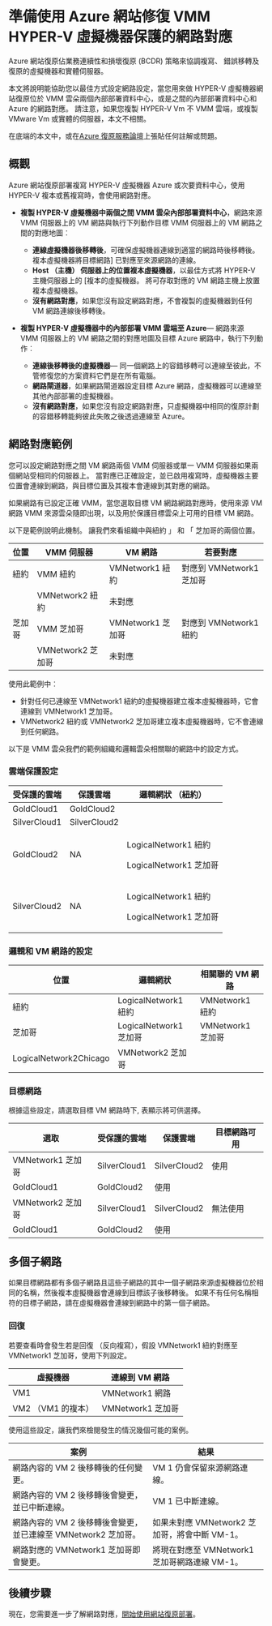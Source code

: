 <properties
    pageTitle="準備使用 Azure 網站修復 VMM HYPER-V 虛擬機器保護的網路對應 |Microsoft Azure"
    description="設定 HYPER-V 虛擬機器複寫從內部部署資料中心 Azure 或次要網站的網路對應。"
    services="site-recovery"
    documentationCenter=""
    authors="rayne-wiselman"
    manager="jwhit"
    editor=""/>

<tags
    ms.service="site-recovery"
    ms.devlang="na"
    ms.topic="article"
    ms.tgt_pltfrm="na"
    ms.workload="storage-backup-recovery"
    ms.date="10/05/2016"
    ms.author="raynew"/>


# <a name="prepare-network-mapping-for-hyper-v-virtual-machine-protection-with-vmm-in-azure-site-recovery"></a>準備使用 Azure 網站修復 VMM HYPER-V 虛擬機器保護的網路對應

Azure 網站復原佔業務連續性和損壞復原 (BCDR) 策略來協調複寫、 錯誤移轉及復原的虛擬機器和實體伺服器。

本文將說明能協助您以最佳方式設定網路設定，當您用來做 HYPER-V 虛擬機器網站復原位於 VMM 雲朵兩個內部部署資料中心，或是之間的內部部署資料中心和 Azure 的網路對應。 請注意，如果您複製 HYPER-V Vm 不 VMM 雲端，或複製 VMware Vm 或實體的伺服器，本文不相關。

在底端的本文中，或在[Azure 復原服務論壇](https://social.msdn.microsoft.com/forums/azure/home?forum=hypervrecovmgr)上張貼任何註解或問題。


## <a name="overview"></a>概觀

Azure 網站復原部署複寫 HYPER-V 虛擬機器 Azure 或次要資料中心，使用 HYPER-V 複本或舊複寫時，會使用網路對應。

- **複製 HYPER-V 虛擬機器中兩個之間 VMM 雲朵內部部署資料中心**，網路來源 VMM 伺服器上的 VM 網路與執行下列動作目標 VMM 伺服器上的 VM 網路之間的對應地圖︰

    - **連線虛擬機器後移轉後**，可確保虛擬機器連線到適當的網路時後移轉後。 複本虛擬機器將目標網路] 已對應至來源網路的連線。
    - **Host （主機） 伺服器上的位置複本虛擬機器**，以最佳方式將 HYPER-V 主機伺服器上的 [複本的虛擬機器。 將可存取對應的 VM 網路主機上放置複本虛擬機器。
    - **沒有網路對應**，如果您沒有設定網路對應，不會複製的虛擬機器到任何 VM 網路連線後移轉後。

- **複製 HYPER-V 虛擬機器中的內部部署 VMM 雲端至 Azure**— 網路來源 VMM 伺服器上的 VM 網路之間的對應地圖及目標 Azure 網路中，執行下列動作︰
    - **連線後移轉後的虛擬機器**— 同一個網路上的容錯移轉可以連線至彼此，不管修復您的方案資料它們是在所有電腦。
    - **網路閘道器**，如果網路閘道器設定目標 Azure 網路，虛擬機器可以連線至其他內部部署的虛擬機器。
    - **沒有網路對應**，如果您沒有設定網路對應，只虛擬機器中相同的復原計劃的容錯移轉能夠彼此失敗之後透過連線至 Azure。


## <a name="network-mapping-example"></a>網路對應範例

您可以設定網路對應之間 VM 網路兩個 VMM 伺服器或單一 VMM 伺服器如果兩個網站受相同的伺服器上。 當對應已正確設定，並已啟用複寫時，虛擬機器主要位置會連線到網路，與目標位置及其複本會連線到其對應的網路。

如果網路有已設定正確 VMM，當您選取目標 VM 網路網路對應時，使用來源 VM 網路 VMM 來源雲朵隨即出現，以及用於保護目標雲朵上可用的目標 VM 網路。

以下是範例說明此機制。 讓我們來看組織中與紐約 」 和 「 芝加哥的兩個位置。

**位置** | **VMM 伺服器** | **VM 網路** | **若要對應**
---|---|---|---
紐約 | VMM 紐約| VMNetwork1 紐約 | 對應到 VMNetwork1 芝加哥
 |  | VMNetwork2 紐約 | 未對應
芝加哥 | VMM 芝加哥| VMNetwork1 芝加哥 | 對應到 VMNetwork1 紐約
 | | VMNetwork2 芝加哥 | 未對應

使用此範例中︰

- 針對任何已連線至 VMNetwork1 紐約的虛擬機器建立複本虛擬機器時，它會連線到 VMNetwork1 芝加哥。
- VMNetwork2 紐約或 VMNetwork2 芝加哥建立複本虛擬機器時，它不會連線到任何網路。

以下是 VMM 雲朵我們的範例組織和邏輯雲朵相關聯的網路中的設定方式。

### <a name="cloud-protection-settings"></a>雲端保護設定

**受保護的雲端** | **保護雲端** | **邏輯網狀 （紐約）**  
---|---|---
GoldCloud1 | GoldCloud2 |
SilverCloud1| SilverCloud2 |
GoldCloud2 | <p>NA</p><p></p> | <p>LogicalNetwork1 紐約</p><p>LogicalNetwork1 芝加哥</p>
SilverCloud2 | <p>NA</p><p></p> | <p>LogicalNetwork1 紐約</p><p>LogicalNetwork1 芝加哥</p>

### <a name="logical-and-vm-network-settings"></a>邏輯和 VM 網路的設定

**位置** | **邏輯網狀** | **相關聯的 VM 網路**
---|---|---
紐約 | LogicalNetwork1 紐約 | VMNetwork1 紐約
芝加哥 | LogicalNetwork1 芝加哥 | VMNetwork1 芝加哥
 | LogicalNetwork2Chicago | VMNetwork2 芝加哥

### <a name="target-networks"></a>目標網路

根據這些設定，請選取目標 VM 網路時下, 表顯示將可供選擇。

**選取** | **受保護的雲端** | **保護雲端** | **目標網路可用**
---|---|---|---
VMNetwork1 芝加哥 | SilverCloud1 | SilverCloud2 | 使用
 | GoldCloud1 | GoldCloud2 | 使用
VMNetwork2 芝加哥 | SilverCloud1 | SilverCloud2 | 無法使用
 | GoldCloud1 | GoldCloud2 | 使用



## <a name="multiple-subnets"></a>多個子網路

如果目標網路都有多個子網路且這些子網路的其中一個子網路來源虛擬機器位於相同的名稱，然後複本虛擬機器會連線到目標該子後移轉後。 如果不有任何名稱相符的目標子網路，請在虛擬機器會連線到網路中的第一個子網路。


### <a name="failback"></a>回復

若要查看時會發生若是回復 （反向複寫），假設 VMNetwork1 紐約對應至 VMNetwork1 芝加哥，使用下列設定。


**虛擬機器** | **連線到 VM 網路**
---|---
VM1 | VMNetwork1 網路
VM2 （VM1 的複本） | VMNetwork1 芝加哥

使用這些設定，讓我們來檢閱發生的情況幾個可能的案例。

**案例** | **結果**
---|---
網路內容的 VM 2 後移轉後的任何變更。 | VM 1 仍會保留來源網路連線。
網路內容的 VM 2 後移轉後會變更，並已中斷連線。 | VM 1 已中斷連線。
網路內容的 VM 2 後移轉後會變更，並已連線至 VMNetwork2 芝加哥。 | 如果未對應 VMNetwork2 芝加哥，將會中斷 VM-1。
網路對應的 VMNetwork1 芝加哥即會變更。 | 將現在對應至 VMNetwork1 芝加哥網路連線 VM-1。


## <a name="next-steps"></a>後續步驟

現在，您需要進一步了解網路對應，[開始使用網站復原部署](site-recovery-best-practices.md)。
